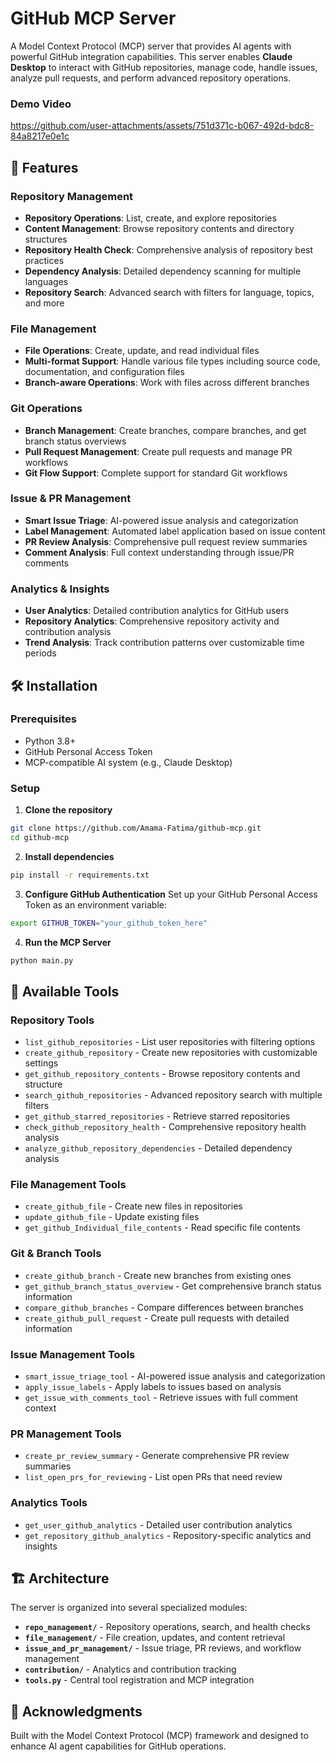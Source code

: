 # GitHub MCP Server

A Model Context Protocol (MCP) server that provides AI agents with powerful GitHub integration capabilities. This server enables **Claude Desktop** to interact with GitHub repositories, manage code, handle issues, analyze pull requests, and perform advanced repository operations.

### Demo Video

https://github.com/user-attachments/assets/751d371c-b067-492d-bdc8-84a8217e0e1c

## 🚀 Features

### Repository Management
- **Repository Operations**: List, create, and explore repositories
- **Content Management**: Browse repository contents and directory structures
- **Repository Health Check**: Comprehensive analysis of repository best practices
- **Dependency Analysis**: Detailed dependency scanning for multiple languages
- **Repository Search**: Advanced search with filters for language, topics, and more

### File Management
- **File Operations**: Create, update, and read individual files
- **Multi-format Support**: Handle various file types including source code, documentation, and configuration files
- **Branch-aware Operations**: Work with files across different branches

### Git Operations
- **Branch Management**: Create branches, compare branches, and get branch status overviews
- **Pull Request Management**: Create pull requests and manage PR workflows
- **Git Flow Support**: Complete support for standard Git workflows

### Issue & PR Management
- **Smart Issue Triage**: AI-powered issue analysis and categorization
- **Label Management**: Automated label application based on issue content
- **PR Review Analysis**: Comprehensive pull request review summaries
- **Comment Analysis**: Full context understanding through issue/PR comments

### Analytics & Insights
- **User Analytics**: Detailed contribution analytics for GitHub users
- **Repository Analytics**: Comprehensive repository activity and contribution analysis
- **Trend Analysis**: Track contribution patterns over customizable time periods

## 🛠️ Installation

### Prerequisites
- Python 3.8+
- GitHub Personal Access Token
- MCP-compatible AI system (e.g., Claude Desktop)

### Setup

1. **Clone the repository**
```bash
git clone https://github.com/Amama-Fatima/github-mcp.git
cd github-mcp
```

2. **Install dependencies**
```bash
pip install -r requirements.txt
```

3. **Configure GitHub Authentication**
Set up your GitHub Personal Access Token as an environment variable:
```bash
export GITHUB_TOKEN="your_github_token_here"
```

4. **Run the MCP Server**
```bash
python main.py
```

## 🔧 Available Tools

### Repository Tools
- `list_github_repositories` - List user repositories with filtering options
- `create_github_repository` - Create new repositories with customizable settings
- `get_github_repository_contents` - Browse repository contents and structure
- `search_github_repositories` - Advanced repository search with multiple filters
- `get_github_starred_repositories` - Retrieve starred repositories
- `check_github_repository_health` - Comprehensive repository health analysis
- `analyze_github_repository_dependencies` - Detailed dependency analysis

### File Management Tools
- `create_github_file` - Create new files in repositories
- `update_github_file` - Update existing files
- `get_github_Individual_file_contents` - Read specific file contents

### Git & Branch Tools
- `create_github_branch` - Create new branches from existing ones
- `get_github_branch_status_overview` - Get comprehensive branch status information
- `compare_github_branches` - Compare differences between branches
- `create_github_pull_request` - Create pull requests with detailed information

### Issue Management Tools
- `smart_issue_triage_tool` - AI-powered issue analysis and categorization
- `apply_issue_labels` - Apply labels to issues based on analysis
- `get_issue_with_comments_tool` - Retrieve issues with full comment context

### PR Management Tools
- `create_pr_review_summary` - Generate comprehensive PR review summaries
- `list_open_prs_for_reviewing` - List open PRs that need review

### Analytics Tools
- `get_user_github_analytics` - Detailed user contribution analytics
- `get_repository_github_analytics` - Repository-specific analytics and insights

## 🏗️ Architecture

The server is organized into several specialized modules:

- **`repo_management/`** - Repository operations, search, and health checks
- **`file_management/`** - File creation, updates, and content retrieval
- **`issue_and_pr_management/`** - Issue triage, PR reviews, and workflow management
- **`contribution/`** - Analytics and contribution tracking
- **`tools.py`** - Central tool registration and MCP integration


## 🙏 Acknowledgments

Built with the Model Context Protocol (MCP) framework and designed to enhance AI agent capabilities for GitHub operations.
